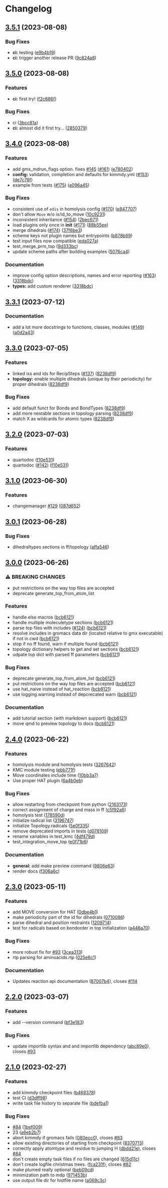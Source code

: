 # Changelog

## [3.5.1](https://github.com/hits-mbm-dev/kimmdy/compare/v3.5.0...v3.5.1) (2023-08-08)


### Bug Fixes

* **ci:** testing ([e9b4b19](https://github.com/hits-mbm-dev/kimmdy/commit/e9b4b19b5801f342f0e75e5ccd819e5ae55a9473))
* **ci:** trigger another release PR ([9c824a8](https://github.com/hits-mbm-dev/kimmdy/commit/9c824a890628c7995fa40cca77c974d8fa35644d))

## [3.5.0](https://github.com/hits-mbm-dev/kimmdy/compare/v3.4.0...v3.5.0) (2023-08-08)


### Features

* **ci:** first try! ([f2c686f](https://github.com/hits-mbm-dev/kimmdy/commit/f2c686f5336f5e3e5e0c819990c0fb89bec9f647))


### Bug Fixes

* ci ([3bcc81a](https://github.com/hits-mbm-dev/kimmdy/commit/3bcc81a3231ddc2e4a6b7b3d8f112228e2c10226))
* **ci:** almost did it first try... ([2850379](https://github.com/hits-mbm-dev/kimmdy/commit/2850379ca5c0d3d0e1e755a1e2170caa4bef38b8))

## [3.4.0](https://github.com/hits-mbm-dev/kimmdy/compare/v3.3.1...v3.4.0) (2023-08-08)


### Features

* add gmx_mdrun_flags option. fixes [#145](https://github.com/hits-mbm-dev/kimmdy/issues/145) ([#161](https://github.com/hits-mbm-dev/kimmdy/issues/161)) ([e780402](https://github.com/hits-mbm-dev/kimmdy/commit/e780402e33e796d2672fc286a81031154ecd1569))
* **config:** validation, completion and defaults for kimmdy.yml ([#153](https://github.com/hits-mbm-dev/kimmdy/issues/153)) ([de7c78f](https://github.com/hits-mbm-dev/kimmdy/commit/de7c78f30de9fb5d5075bff239e82888abc0e35d))
* example from tests ([#175](https://github.com/hits-mbm-dev/kimmdy/issues/175)) ([a096a45](https://github.com/hits-mbm-dev/kimmdy/commit/a096a45af9a3cd0f7974301a307265404b105424))


### Bug Fixes

* consistent use of `edis` in homolysis config ([#170](https://github.com/hits-mbm-dev/kimmdy/issues/170)) ([e847707](https://github.com/hits-mbm-dev/kimmdy/commit/e8477074810a523f2cde79f49bc3cc103fa869a5))
* don't allow `Move` w/o ix/id_to_move ([10c9231](https://github.com/hits-mbm-dev/kimmdy/commit/10c9231f6dd98e2d51613ad94a2c690058bb84b2))
* inconsistent inheritance ([#154](https://github.com/hits-mbm-dev/kimmdy/issues/154)) ([2bec671](https://github.com/hits-mbm-dev/kimmdy/commit/2bec67167207bf3c38e2985e5bef7ed1f3a60870))
* load plugins only once in __init__ ([#171](https://github.com/hits-mbm-dev/kimmdy/issues/171)) ([88b55ee](https://github.com/hits-mbm-dev/kimmdy/commit/88b55ee281f0e9c39b5f527aa21eed88c57e5c8a))
* merge dihedrals ([#174](https://github.com/hits-mbm-dev/kimmdy/issues/174)) ([37f6be3](https://github.com/hits-mbm-dev/kimmdy/commit/37f6be3b322cdba4175817d40fcf489be992a1f8))
* scheme keys not plugin names but entrypoints ([b878b69](https://github.com/hits-mbm-dev/kimmdy/commit/b878b6966ead7dee83a21d274d3de0a8e6aa5291))
* test input files now compatible ([eda027a](https://github.com/hits-mbm-dev/kimmdy/commit/eda027a297d0d33bef404907ac7090f5b0b29204))
* test_merge_prm_top ([9d333bc](https://github.com/hits-mbm-dev/kimmdy/commit/9d333bc37423ae007019bc742b5eba36a70192e3))
* update scheme paths after building examples ([5076ca4](https://github.com/hits-mbm-dev/kimmdy/commit/5076ca4c5196a0d1f12e8f8245f6110ed24417cb))


### Documentation

* improve config option descriptions, names and error reporting ([#163](https://github.com/hits-mbm-dev/kimmdy/issues/163)) ([3318bdc](https://github.com/hits-mbm-dev/kimmdy/commit/3318bdc0f16fff99efb7493e03d6f9a086814325))
* **types:** add custom renderer ([3318bdc](https://github.com/hits-mbm-dev/kimmdy/commit/3318bdc0f16fff99efb7493e03d6f9a086814325))

## [3.3.1](https://github.com/hits-mbm-dev/kimmdy/compare/v3.3.0...v3.3.1) (2023-07-12)


### Documentation

* add a lot more docstrings to functions, classes, modules ([#149](https://github.com/hits-mbm-dev/kimmdy/issues/149)) ([a0d2a43](https://github.com/hits-mbm-dev/kimmdy/commit/a0d2a43ca257934222227897e586ba81d7507497))

## [3.3.0](https://github.com/hits-mbm-dev/kimmdy/compare/v3.2.0...v3.3.0) (2023-07-05)


### Features

* linked ixs and ids for RecipSteps ([#137](https://github.com/hits-mbm-dev/kimmdy/issues/137)) ([8238df9](https://github.com/hits-mbm-dev/kimmdy/commit/8238df91ffed28568443cdd20e0ff46fdba328c6))
* **topology:** enable multiple dihedrals (unique by their periodicity) for proper dihedrals ([8238df9](https://github.com/hits-mbm-dev/kimmdy/commit/8238df91ffed28568443cdd20e0ff46fdba328c6))


### Bug Fixes

* add default funct for Bonds and BondTypes ([8238df9](https://github.com/hits-mbm-dev/kimmdy/commit/8238df91ffed28568443cdd20e0ff46fdba328c6))
* add more nestable sections in topology parsing ([8238df9](https://github.com/hits-mbm-dev/kimmdy/commit/8238df91ffed28568443cdd20e0ff46fdba328c6))
* match X as wildcards for atomic types ([8238df9](https://github.com/hits-mbm-dev/kimmdy/commit/8238df91ffed28568443cdd20e0ff46fdba328c6))

## [3.2.0](https://github.com/hits-mbm-dev/kimmdy/compare/v3.1.0...v3.2.0) (2023-07-03)


### Features

* quartodoc ([f10e531](https://github.com/hits-mbm-dev/kimmdy/commit/f10e53152d7a9ddc2655bb3744972d06d64eb2b2))
* quartodoc ([#142](https://github.com/hits-mbm-dev/kimmdy/issues/142)) ([f10e531](https://github.com/hits-mbm-dev/kimmdy/commit/f10e53152d7a9ddc2655bb3744972d06d64eb2b2))

## [3.1.0](https://github.com/hits-mbm-dev/kimmdy/compare/v3.0.1...v3.1.0) (2023-06-30)


### Features

* changemanager [#129](https://github.com/hits-mbm-dev/kimmdy/issues/129) ([087d652](https://github.com/hits-mbm-dev/kimmdy/commit/087d652dba53857c561c8e028133d5f035e099d3))

## [3.0.1](https://github.com/hits-mbm-dev/kimmdy/compare/v3.0.0...v3.0.1) (2023-06-28)


### Bug Fixes

* dihedraltypes sections in ff/topology ([affa546](https://github.com/hits-mbm-dev/kimmdy/commit/affa5468ab537bcb37d7ae99ceded4fcf48cbc60))

## [3.0.0](https://github.com/hits-mbm-dev/kimmdy/compare/v2.4.0...v3.0.0) (2023-06-26)


### ⚠ BREAKING CHANGES

* put restrictions on the way top files are accepted
* deprecate generate_top_from_atom_list

### Features

* handle else macros ([bcb6121](https://github.com/hits-mbm-dev/kimmdy/commit/bcb6121e73a1e54a832cad45f2dd406ac25a26da))
* handle multiple moleculetype sections ([bcb6121](https://github.com/hits-mbm-dev/kimmdy/commit/bcb6121e73a1e54a832cad45f2dd406ac25a26da))
* parse top files with includes ([#124](https://github.com/hits-mbm-dev/kimmdy/issues/124)) ([bcb6121](https://github.com/hits-mbm-dev/kimmdy/commit/bcb6121e73a1e54a832cad45f2dd406ac25a26da))
* resolve includes in gromacs data dir (located relative to gmx executable) if not in cwd ([bcb6121](https://github.com/hits-mbm-dev/kimmdy/commit/bcb6121e73a1e54a832cad45f2dd406ac25a26da))
* stop if no ff found, warn if multiple found ([bcb6121](https://github.com/hits-mbm-dev/kimmdy/commit/bcb6121e73a1e54a832cad45f2dd406ac25a26da))
* topology dictionary helpers to get and set sections ([bcb6121](https://github.com/hits-mbm-dev/kimmdy/commit/bcb6121e73a1e54a832cad45f2dd406ac25a26da))
* udpate top dict with parsed ff parameters ([bcb6121](https://github.com/hits-mbm-dev/kimmdy/commit/bcb6121e73a1e54a832cad45f2dd406ac25a26da))


### Bug Fixes

* deprecate generate_top_from_atom_list ([bcb6121](https://github.com/hits-mbm-dev/kimmdy/commit/bcb6121e73a1e54a832cad45f2dd406ac25a26da))
* put restrictions on the way top files are accepted ([bcb6121](https://github.com/hits-mbm-dev/kimmdy/commit/bcb6121e73a1e54a832cad45f2dd406ac25a26da))
* use hat_naive instead of hat_reaction ([bcb6121](https://github.com/hits-mbm-dev/kimmdy/commit/bcb6121e73a1e54a832cad45f2dd406ac25a26da))
* use logging.warning instead of depcrecated warn ([bcb6121](https://github.com/hits-mbm-dev/kimmdy/commit/bcb6121e73a1e54a832cad45f2dd406ac25a26da))


### Documentation

* add tutorial section (with markdown support) ([bcb6121](https://github.com/hits-mbm-dev/kimmdy/commit/bcb6121e73a1e54a832cad45f2dd406ac25a26da))
* move qmd to preview topology to docs ([bcb6121](https://github.com/hits-mbm-dev/kimmdy/commit/bcb6121e73a1e54a832cad45f2dd406ac25a26da))

## [2.4.0](https://github.com/hits-mbm-dev/kimmdy/compare/v2.3.0...v2.4.0) (2023-06-22)


### Features

* homolysis module and homolysis tests ([3267642](https://github.com/hits-mbm-dev/kimmdy/commit/32676421c3d087ed4e38777117b6ffe334883cf3))
* KMC module testing ([ebb771f](https://github.com/hits-mbm-dev/kimmdy/commit/ebb771fbbcd730d70a0c5fc7a879a8e0705d48b8))
* Move coordinates include time ([10bb3a7](https://github.com/hits-mbm-dev/kimmdy/commit/10bb3a78ac6a53e7f48ef3cf37113518987cedf3))
* Use proper HAT plugin ([6a4b0eb](https://github.com/hits-mbm-dev/kimmdy/commit/6a4b0eb4e13a800545b2ff234a30fe6d773439c1))


### Bug Fixes

* allow restarting from checkpoint from python ([2163173](https://github.com/hits-mbm-dev/kimmdy/commit/2163173495ea5e325b2cd3c278df1bb6c100c026))
* correct assignment of charge and mass in ff ([c5f92a6](https://github.com/hits-mbm-dev/kimmdy/commit/c5f92a672ba6932d64a1ee206fd27c13762d8fe4))
* homolysis test ([178590d](https://github.com/hits-mbm-dev/kimmdy/commit/178590d503ff0d58ad6098cc62e6ef150e197dec))
* initialize radical list ([3196747](https://github.com/hits-mbm-dev/kimmdy/commit/3196747bfd5d724e805e5c892c6c74d1964ec86a))
* initialize Topology.radicals ([5e0f335](https://github.com/hits-mbm-dev/kimmdy/commit/5e0f335c0f7472c30bf1e154913d6afdfc514b6e))
* remove deprecated imports in tests ([d078109](https://github.com/hits-mbm-dev/kimmdy/commit/d078109062a4960984591d283be9de647212a284))
* rename variables in test_kmc ([4df479d](https://github.com/hits-mbm-dev/kimmdy/commit/4df479d4a8c1f0c656368322d02606b5f74a5044))
* test_integration_move_top ([e0f71b6](https://github.com/hits-mbm-dev/kimmdy/commit/e0f71b6506ecab1c14742568f8c47c7a30a15418))


### Documentation

* **general:** add make preview command ([9806e63](https://github.com/hits-mbm-dev/kimmdy/commit/9806e63171cec8d4fc3532bbbab13499d7084089))
* render docs ([f306a6c](https://github.com/hits-mbm-dev/kimmdy/commit/f306a6c5a09176703c6fe12d3df8a51646fe5a81))

## [2.3.0](https://github.com/hits-mbm-dev/kimmdy/compare/v2.2.0...v2.3.0) (2023-05-11)


### Features

* add MOVE conversion for HAT ([0dbe4b1](https://github.com/hits-mbm-dev/kimmdy/commit/0dbe4b1b53272bd9c813550cae875134bc679f55))
* make periodicity part of the id for dihedrals ([0710086](https://github.com/hits-mbm-dev/kimmdy/commit/0710086473a81878d86ed8ca4daa2b31b921e868))
* parse dihedral and position restraints ([1209714](https://github.com/hits-mbm-dev/kimmdy/commit/12097148ff8fe64b4f40eb0d19ad30def6070c7f))
* test for radicals based on bondorder in top initialization ([a446a70](https://github.com/hits-mbm-dev/kimmdy/commit/a446a70348bc575b5e5212a23301c51cd9c41233))


### Bug Fixes

* more robust fix for [#93](https://github.com/hits-mbm-dev/kimmdy/issues/93) ([3cea313](https://github.com/hits-mbm-dev/kimmdy/commit/3cea31394cb7c4abb02439796f724642e4b42e2b))
* rtp parsing for aminoacids.rtp ([025e6c1](https://github.com/hits-mbm-dev/kimmdy/commit/025e6c14fc50982db7809079b8418644e3d474df))


### Documentation

* Updates reaction api documentation ([87007b4](https://github.com/hits-mbm-dev/kimmdy/commit/87007b485c23262451fe86cb1fb8a9ac0a90fce6)), closes [#114](https://github.com/hits-mbm-dev/kimmdy/issues/114)

## [2.2.0](https://github.com/hits-mbm-dev/kimmdy/compare/v2.1.0...v2.2.0) (2023-03-07)


### Features

* add --version command ([bf3e183](https://github.com/hits-mbm-dev/kimmdy/commit/bf3e183ee57c7b78b3913070bde861a198adc441))


### Bug Fixes

* update importlib syntax and and importlib dependency ([abc89e0](https://github.com/hits-mbm-dev/kimmdy/commit/abc89e00cbdc8e4bc5a235bd4a5f8e387deb866e)), closes [#93](https://github.com/hits-mbm-dev/kimmdy/issues/93)

## [2.1.0](https://github.com/hits-mbm-dev/kimmdy/compare/v2.0.0...v2.1.0) (2023-02-27)


### Features

* add kimmdy checkpoint files ([b468378](https://github.com/hits-mbm-dev/kimmdy/commit/b468378bf57219e9b55e7a15b164b82d5fe4a7d3))
* test CI ([d3dff98](https://github.com/hits-mbm-dev/kimmdy/commit/d3dff988f0810e3035a4b06c20f842f98135a390))
* write task file history to separate file ([bdefba1](https://github.com/hits-mbm-dev/kimmdy/commit/bdefba17dc21a6ad20d79031f70f6c120da1ce9e))


### Bug Fixes

* [#84](https://github.com/hits-mbm-dev/kimmdy/issues/84) ([1bef009](https://github.com/hits-mbm-dev/kimmdy/commit/1bef00994e841c77e5510ad5a5d807ec8b61a76a))
* 23 ([a6eb2b7](https://github.com/hits-mbm-dev/kimmdy/commit/a6eb2b7c4c57ad51fd56de0bc95d1c4f4219144c))
* abort kimmdy if gromacs fails ([080ecc0](https://github.com/hits-mbm-dev/kimmdy/commit/080ecc098b09feeac4b166e5639e6ccf26982650)), closes [#83](https://github.com/hits-mbm-dev/kimmdy/issues/83)
* allow existing directories of starting from checkpoint ([8370713](https://github.com/hits-mbm-dev/kimmdy/commit/83707135c42534b31824bac5393d1d24fcb1642d))
* correctly apply atomtype and residue to jumping H ([dbdd21e](https://github.com/hits-mbm-dev/kimmdy/commit/dbdd21e629a9cadac40e4573bd9dde5fc453f97e)), closes [#84](https://github.com/hits-mbm-dev/kimmdy/issues/84)
* don't create empty task files if no files are changed ([615d11c](https://github.com/hits-mbm-dev/kimmdy/commit/615d11cb582da0604d005433ee340eaa208c98e6))
* don't create logfile christmas trees. ([fca231f](https://github.com/hits-mbm-dev/kimmdy/commit/fca231f5805ffbfbdf34a043a3cf5b84fc9c7bbf)), closes [#82](https://github.com/hits-mbm-dev/kimmdy/issues/82)
* make plumed really optional ([beb09cd](https://github.com/hits-mbm-dev/kimmdy/commit/beb09cde189ce3f110537def1bc3450c75e4500f))
* minimization path to mdp ([971453b](https://github.com/hits-mbm-dev/kimmdy/commit/971453b8f2fa34f15cbad1d4256a6bd0cf8408ee))
* use output file dir for histfile name ([a069c3c](https://github.com/hits-mbm-dev/kimmdy/commit/a069c3cce53987eeb3966373361d3d3054753239))
